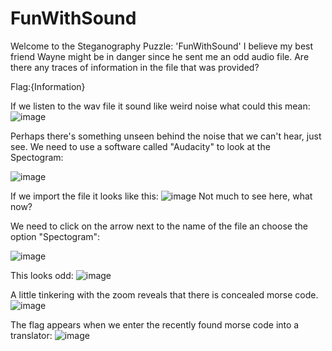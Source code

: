 # FunWithSound

Welcome to the Steganography Puzzle: 'FunWithSound'
I believe my best friend Wayne might be in danger since he sent me an odd audio file. 
Are there any traces of information in the file that was provided?


Flag:{Information}

If we listen to the wav file it sound like weird noise what could this mean:
![image](https://github.com/CTF-Citadel/challenges/assets/113849651/9e660c9e-32cd-44e9-a6db-08a9a09ece8b)

Perhaps there's something unseen behind the noise that we can't hear, just see.
We need to use a software called "Audacity" to look at the Spectogram:

![image](https://github.com/CTF-Citadel/challenges/assets/113849651/a72d1416-f8be-4e9d-a5e7-cd2cb5f8d77e)

If we import the file it looks like this:
![image](https://github.com/CTF-Citadel/challenges/assets/113849651/e04d991f-9ca6-4ec5-b77d-21dc8654f3b7)
Not much to see here, what now?

We need to click on the arrow next to the name of the file an choose the option "Spectogram":

![image](https://github.com/CTF-Citadel/challenges/assets/113849651/f1b79107-5737-4932-98dd-08a0be2f77ae)

This looks odd:
![image](https://github.com/CTF-Citadel/challenges/assets/113849651/46eb9aac-6aff-4cb0-9ba9-00e2458874f3)

A little tinkering with the zoom reveals that there is concealed morse code.
![image](https://github.com/CTF-Citadel/challenges/assets/113849651/a5b80482-0100-4eca-94c4-1d4c8c72c31c)

The flag appears when we enter the recently found morse code into a translator:
![image](https://github.com/CTF-Citadel/challenges/assets/113849651/826c9cdc-4f85-4b91-9a2b-948f3ca31d38)

